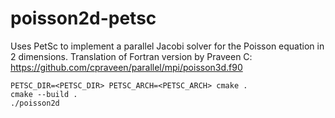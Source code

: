 # poisson2d-petsc
Uses PetSc to implement a parallel Jacobi solver for the Poisson equation in 2 dimensions.
Translation of Fortran version by Praveen C: https://github.com/cpraveen/parallel/mpi/poisson3d.f90

```
PETSC_DIR=<PETSC_DIR> PETSC_ARCH=<PETSC_ARCH> cmake .
cmake --build .
./poisson2d
```
